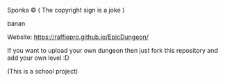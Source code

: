 Sponka ©
 ( The copyright sign is a joke )

banan

Website: https://raffiepro.github.io/EpicDungeon/

If you want to upload your own dungeon then just fork this repository and add your own level :D

(This is a school project)
